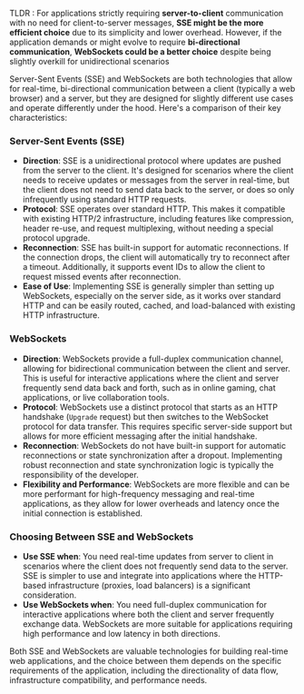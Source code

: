 
TLDR : For applications strictly requiring **server-to-client** communication with no need for client-to-server messages, **SSE might be the more efficient choice** due to its simplicity and lower overhead. However, if the application demands or might evolve to require **bi-directional communication**, **WebSockets could be a better choice** despite being slightly overkill for unidirectional scenarios



Server-Sent Events (SSE) and WebSockets are both technologies that allow for real-time, bi-directional communication between a client (typically a web browser) and a server, but they are designed for slightly different use cases and operate differently under the hood. Here's a comparison of their key characteristics:

### Server-Sent Events (SSE)

- **Direction**: SSE is a unidirectional protocol where updates are pushed from the server to the client. It's designed for scenarios where the client needs to receive updates or messages from the server in real-time, but the client does not need to send data back to the server, or does so only infrequently using standard HTTP requests.
- **Protocol**: SSE operates over standard HTTP. This makes it compatible with existing HTTP/2 infrastructure, including features like compression, header re-use, and request multiplexing, without needing a special protocol upgrade.
- **Reconnection**: SSE has built-in support for automatic reconnections. If the connection drops, the client will automatically try to reconnect after a timeout. Additionally, it supports event IDs to allow the client to request missed events after reconnection.
- **Ease of Use**: Implementing SSE is generally simpler than setting up WebSockets, especially on the server side, as it works over standard HTTP and can be easily routed, cached, and load-balanced with existing HTTP infrastructure.

### WebSockets

- **Direction**: WebSockets provide a full-duplex communication channel, allowing for bidirectional communication between the client and server. This is useful for interactive applications where the client and server frequently send data back and forth, such as in online gaming, chat applications, or live collaboration tools.
- **Protocol**: WebSockets use a distinct protocol that starts as an HTTP handshake (`Upgrade` request) but then switches to the WebSocket protocol for data transfer. This requires specific server-side support but allows for more efficient messaging after the initial handshake.
- **Reconnection**: WebSockets do not have built-in support for automatic reconnections or state synchronization after a dropout. Implementing robust reconnection and state synchronization logic is typically the responsibility of the developer.
- **Flexibility and Performance**: WebSockets are more flexible and can be more performant for high-frequency messaging and real-time applications, as they allow for lower overheads and latency once the initial connection is established.

### Choosing Between SSE and WebSockets

- **Use SSE when**: You need real-time updates from server to client in scenarios where the client does not frequently send data to the server. SSE is simpler to use and integrate into applications where the HTTP-based infrastructure (proxies, load balancers) is a significant consideration.
- **Use WebSockets when**: You need full-duplex communication for interactive applications where both the client and server frequently exchange data. WebSockets are more suitable for applications requiring high performance and low latency in both directions.

Both SSE and WebSockets are valuable technologies for building real-time web applications, and the choice between them depends on the specific requirements of the application, including the directionality of data flow, infrastructure compatibility, and performance needs.
